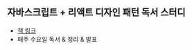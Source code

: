 ## 자바스크립트 + 리액트 디자인 패턴 독서 스터디

- [책 링크](https://www.yes24.com/Product/Goods/129374961)
- 매주 수요일 독서 & 정리 & 발표
